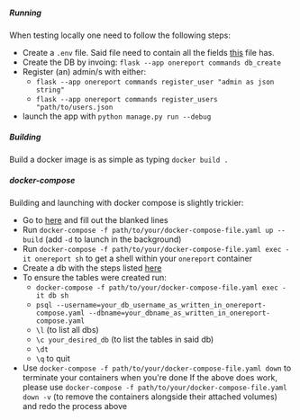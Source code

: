 ##### Running
When testing locally one need to follow the following steps:
- Create a `.env` file. Said file need to contain all the fields [this](https://github.com/AvihaiAdler/onereport/tree/main/resources/env_template) file has. 
- Create the DB by invoing: `flask --app onereport commands db_create`
- Register (an) admin/s with either: 
  - `flask --app onereport commands register_user "admin as json string"`
  - `flask --app onereport commands register_users "path/to/users.json`
- launch the app with `python manage.py run --debug`

##### Building
Build a docker image is as simple as typing `docker build .`


##### docker-compose
Building and launching with docker compose is slightly trickier:
- Go to [here](https://github.com/AvihaiAdler/onereport/tree/main/docker-compose-template.yaml) and fill out the blanked lines
- Run `docker-compose -f path/to/your/docker-compose-file.yaml up --build` (add `-d` to launch in the background)
- Run `docker-compose -f path/to/your/docker-compose-file.yaml exec -it onereport sh` to get a shell within your `onereport` container
- Create a db with the steps listed [here](https://github.com/AvihaiAdler/onereport/tree/main/docs/deployment.md)
- To ensure the tables were created run:
  - `docker-compose -f path/to/your/docker-compose-file.yaml exec -it db sh`
  - `psql --username=your_db_username_as_written_in_onereport-compose.yaml --dbname=your_dbname_as_written_in_onereport-compose.yaml`
  - `\l` (to list all dbs)
  - `\c your_desired_db` (to list the tables in said db)
  - `\dt`
  - `\q` to quit
- Use `docker-compose -f path/to/your/docker-compose-file.yaml down` to terminate your containers when you're done
If the above does work, please use `docker-compose -f path/to/your/docker-compose-file.yaml down -v` (to remove the containers alongside their attached volumes) and redo the process above

  